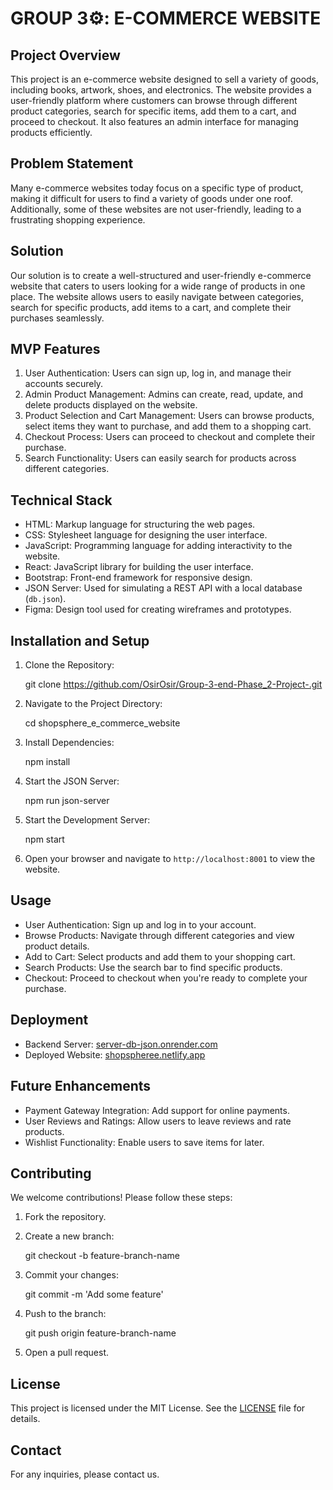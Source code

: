 # GROUP 3⚙️: E-COMMERCE WEBSITE

## Project Overview
This project is an e-commerce website designed to sell a variety of goods, including books, artwork, shoes, and electronics. The website provides a user-friendly platform where customers can browse through different product categories, search for specific items, add them to a cart, and proceed to checkout. It also features an admin interface for managing products efficiently.

## Problem Statement
Many e-commerce websites today focus on a specific type of product, making it difficult for users to find a variety of goods under one roof. Additionally, some of these websites are not user-friendly, leading to a frustrating shopping experience.

## Solution
Our solution is to create a well-structured and user-friendly e-commerce website that caters to users looking for a wide range of products in one place. The website allows users to easily navigate between categories, search for specific products, add items to a cart, and complete their purchases seamlessly.

## MVP Features
1. User Authentication: Users can sign up, log in, and manage their accounts securely.
2. Admin Product Management: Admins can create, read, update, and delete products displayed on the website.
3. Product Selection and Cart Management: Users can browse products, select items they want to purchase, and add them to a shopping cart.
4. Checkout Process: Users can proceed to checkout and complete their purchase.
5. Search Functionality: Users can easily search for products across different categories.

## Technical Stack
- HTML: Markup language for structuring the web pages.
- CSS: Stylesheet language for designing the user interface.
- JavaScript: Programming language for adding interactivity to the website.
- React: JavaScript library for building the user interface.
- Bootstrap: Front-end framework for responsive design.
- JSON Server: Used for simulating a REST API with a local database (`db.json`).
- Figma: Design tool used for creating wireframes and prototypes.

## Installation and Setup
1. Clone the Repository:
   
   git clone https://github.com/OsirOsir/Group-3-end-Phase_2-Project-.git

2. Navigate to the Project Directory:
   
   cd shopsphere_e_commerce_website

3. Install Dependencies:
   
   npm install

4. Start the JSON Server:
   
   npm run json-server

5. Start the Development Server:
   
   npm start

6. Open your browser and navigate to `http://localhost:8001` to view the website.

## Usage
- User Authentication: Sign up and log in to your account.
- Browse Products: Navigate through different categories and view product details.
- Add to Cart: Select products and add them to your shopping cart.
- Search Products: Use the search bar to find specific products.
- Checkout: Proceed to checkout when you're ready to complete your purchase.

## Deployment
- Backend Server: [server-db-json.onrender.com](https://server-db-json.onrender.com)
- Deployed Website: [shopspheree.netlify.app](https://shopspheree.netlify.app)

## Future Enhancements
- Payment Gateway Integration: Add support for online payments.
- User Reviews and Ratings: Allow users to leave reviews and rate products.
- Wishlist Functionality: Enable users to save items for later.

## Contributing
We welcome contributions! Please follow these steps:
1. Fork the repository.
2. Create a new branch:
   
   git checkout -b feature-branch-name

3. Commit your changes:
   
   git commit -m 'Add some feature'

4. Push to the branch:
   
   git push origin feature-branch-name

5. Open a pull request.

## License
This project is licensed under the MIT License. See the [LICENSE](LICENSE) file for details.

## Contact
For any inquiries, please contact us.
